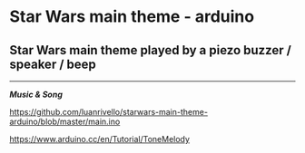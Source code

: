 # Star Wars main theme - arduino
 Star Wars main theme played by a piezo buzzer / speaker / beep
 ---
 ***
 *__Music & Song__*

 https://github.com/luanrivello/starwars-main-theme-arduino/blob/master/main.ino

 
 https://www.arduino.cc/en/Tutorial/ToneMelody

